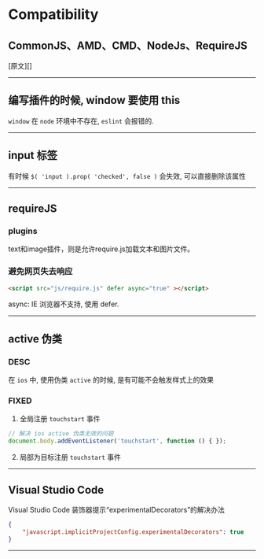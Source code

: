 # Compatibility

## CommonJS、AMD、CMD、NodeJs、RequireJS

[原文][]

---



## 编写插件的时候, window 要使用 this

`window` 在 `node` 环境中不存在, `eslint` 会报错的.



----



## input 标签

有时候 `$( 'input ).prop( 'checked', false )` 会失效, 可以直接删除该属性



---



## requireJS

### plugins

text和image插件，则是允许require.js加载文本和图片文件。

### 避免网页失去响应

```html
<script src="js/require.js" defer async="true" ></script>
```

async: IE 浏览器不支持, 使用 defer. 

---



## active 伪类

### DESC

在 `ios` 中, 使用伪类 `active` 的时候, 是有可能不会触发样式上的效果

### FIXED

1. 全局注册 `touchstart` 事件

```js
// 解决 ios active 伪类无效的问题
document.body.addEventListener('touchstart', function () { });
```

2. 局部为目标注册 `touchstart` 事件



---



## Visual Studio Code 

Visual Studio Code 装饰器提示“experimentalDecorators”的解决办法

```json
{
    "javascript.implicitProjectConfig.experimentalDecorators": true
}
```



---

[1]: https://blog.csdn.net/fabulous1111/article/details/73431382